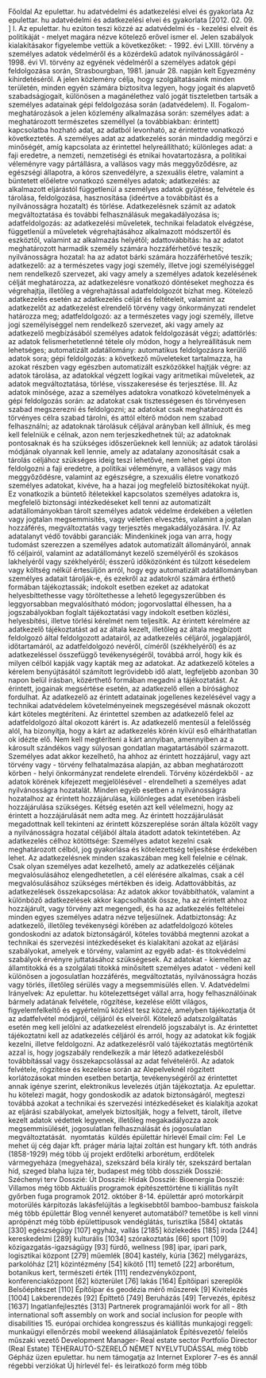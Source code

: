 Főoldal Az epulettar. hu adatvédelmi és adatkezelési elvei és gyakorlata Az epulettar. hu adatvédelmi és adatkezelési elvei és gyakorlata \[2012. 02. 09. \] I. Az epulettar. hu ezúton teszi közzé az adatvédelmi és - kezelési elveit és politikáját - melyet magára nézve kötelező erővel ismer el. Jelen szabályok kialakításakor figyelembe vettük a következőket: - 1992. évi LXIII. törvény a személyes adatok védelméről és a közérdekű adatok nyilvánosságáról - 1998. évi VI. törvény az egyének védelméről a személyes adatok gépi feldolgozása során, Strasbourgban, 1981. január 28. napján kelt Egyezmény kihirdetéséről. A jelen közlemény célja, hogy szolgáltatásaink minden területén, minden egyén számára biztosítva legyen, hogy jogait és alapvető szabadságjogait, különösen a magánélethez való jogát tiszteletben tartsák a személyes adatainak gépi feldolgozása során (adatvédelem). II. Fogalom-meghatározások a jelen közlemény alkalmazása során: személyes adat: a meghatározott természetes személlyel (a továbbiakban: érintett) kapcsolatba hozható adat, az adatból levonható, az érintettre vonatkozó következtetés. A személyes adat az adatkezelés során mindaddig megőrzi e minőségét, amíg kapcsolata az érintettel helyreállítható; különleges adat: a faji eredetre, a nemzeti, nemzetiségi és etnikai hovatartozásra, a politikai véleményre vagy pártállásra, a vallásos vagy más meggyőződésre, az egészségi állapotra, a kóros szenvedélyre, a szexuális életre, valamint a büntetett előéletre vonatkozó személyes adatok; adatkezelés: az alkalmazott eljárástól függetlenül a személyes adatok gyűjtése, felvétele és tárolása, feldolgozása, hasznosítása (ideértve a továbbítást és a nyilvánosságra hozatalt) és törlése. Adatkezelésnek számít az adatok megváltoztatása és további felhasználásuk megakadályozása is; adatfeldolgozás: az adatkezelési műveletek, technikai feladatok elvégzése, függetlenül a műveletek végrehajtásához alkalmazott módszertől és eszköztől, valamint az alkalmazás helyétől; adattovábbítás: ha az adatot meghatározott harmadik személy számára hozzáférhetővé teszik; nyilvánosságra hozatal: ha az adatot bárki számára hozzáférhetővé teszik; adatkezelő: az a természetes vagy jogi személy, illetve jogi személyiséggel nem rendelkező szervezet, aki vagy amely a személyes adatok kezelésének célját meghatározza, az adatkezelésre vonatkozó döntéseket meghozza és végrehajtja, illetőleg a végrehajtással adatfeldolgozót bízhat meg. Kötelező adatkezelés esetén az adatkezelés célját és feltételeit, valamint az adatkezelőt az adatkezelést elrendelő törvény vagy önkormányzati rendelet határozza meg; adatfeldolgozó: az a természetes vagy jogi személy, illetve jogi személyiséggel nem rendelkező szervezet, aki vagy amely az adatkezelő megbízásából személyes adatok feldolgozását végzi; adattörlés: az adatok felismerhetetlenné tétele oly módon, hogy a helyreállításuk nem lehetséges; automatizált adatállomány: automatikus feldolgozásra kerülő adatok sora; gépi feldolgozás: a következő műveleteket tartalmazza, ha azokat részben vagy egészben automatizált eszközökkel hajtják végre: az adatok tárolása, az adatokkal végzett logikai vagy aritmetikai műveletek, az adatok megváltoztatása, törlése, visszakeresése és terjesztése. III. Az adatok minősége, azaz a személyes adatokra vonatkozó követelmények a gépi feldolgozás során: az adatokat csak tisztességesen és törvényesen szabad megszerezni és feldolgozni; az adatokat csak meghatározott és törvényes célra szabad tárolni, és attól eltérő módon nem szabad felhasználni; az adatoknak tárolásuk céljával arányban kell állniuk, és meg kell felelniük e célnak, azon nem terjeszkedhetnek túl; az adatoknak pontosaknak és ha szükséges időszerűeknek kell lenniük; az adatok tárolási módjának olyannak kell lennie, amely az adatalany azonosítását csak a tárolás céljához szükséges ideig teszi lehetővé, nem lehet gépi úton feldolgozni a faji eredetre, a politikai véleményre, a vallásos vagy más meggyőződésre, valamint az egészségre, a szexuális életre vonatkozó személyes adatokat, kivéve, ha a hazai jog megfelelő biztosítékokat nyújt. Ez vonatkozik a büntető ítéletekkel kapcsolatos személyes adatokra is, megfelelő biztonsági intézkedéseket kell tenni az automatizált adatállományokban tárolt személyes adatok védelme érdekében a véletlen vagy jogtalan megsemmisítés, vagy véletlen elvesztés, valamint a jogtalan hozzáférés, megváltoztatás vagy terjesztés megakadályozására. IV. Az adatalanyt védő további garanciák: Mindenkinek joga van arra, hogy tudomást szerezzen a személyes adatok automatizált állományáról, annak fő céljairól, valamint az adatállományt kezelő személyéről és szokásos lakhelyéről vagy székhelyéről; ésszerű időközönként és túlzott késedelem vagy költség nélkül értesüljön arról, hogy egy automatizált adatállományban személyes adatait tárolják-e, és ezekről az adatokról számára érthető formában tájékoztassák; indokolt esetben ezeket az adatokat helyesbíttethesse vagy töröltethesse a lehető legegyszerűbben és leggyorsabban megvalósítható módon; jogorvoslattal élhessen, ha a jogszabályokban foglalt tájékoztatási vagy indokolt esetben közlési, helyesbítési, illetve törlési kérelmét nem teljesítik. Az érintett kérelmére az adatkezelő tájékoztatást ad az általa kezelt, illetőleg az általa megbízott feldolgozó által feldolgozott adatairól, az adatkezelés céljáról, jogalapjáról, időtartamáról, az adatfeldolgozó nevéről, címéről (székhelyéről) és az adatkezeléssel összefüggő tevékenységéről, továbbá arról, hogy kik és milyen célból kapják vagy kapták meg az adatokat. Az adatkezelő köteles a kérelem benyújtásától számított legrövidebb idő alatt, legfeljebb azonban 30 napon belül írásban, közérthető formában megadni a tájékoztatást. Az érintett, jogainak megsértése esetén, az adatkezelő ellen a bírósághoz fordulhat. Az adatkezelő az érintett adatainak jogellenes kezelésével vagy a technikai adatvédelem követelményeinek megszegésével másnak okozott kárt köteles megtéríteni. Az érintettel szemben az adatkezelő felel az adatfeldolgozó által okozott kárért is. Az adatkezelő mentesül a felelősség alól, ha bizonyítja, hogy a kárt az adatkezelés körén kívül eső elháríthatatlan ok idézte elő. Nem kell megtéríteni a kárt annyiban, amennyiben az a károsult szándékos vagy súlyosan gondatlan magatartásából származott. Személyes adat akkor kezelhető, ha ahhoz az érintett hozzájárul, vagy azt törvény vagy - törvény felhatalmazása alapján, az abban meghatározott körben - helyi önkormányzat rendelete elrendeli. Törvény közérdekből - az adatok körének kifejezett megjelölésével - elrendelheti a személyes adat nyilvánosságra hozatalát. Minden egyéb esetben a nyilvánosságra hozatalhoz az érintett hozzájárulása, különleges adat esetében írásbeli hozzájárulása szükséges. Kétség esetén azt kell vélelmezni, hogy az érintett a hozzájárulását nem adta meg. Az érintett hozzájárulását megadottnak kell tekinteni az érintett közszereplése során általa közölt vagy a nyilvánosságra hozatal céljából általa átadott adatok tekintetében. Az adatkezelés célhoz kötöttsége: Személyes adatot kezelni csak meghatározott célból, jog gyakorlása és kötelezettség teljesítése érdekében lehet. Az adatkezelésnek minden szakaszában meg kell felelnie e célnak. Csak olyan személyes adat kezelhető, amely az adatkezelés céljának megvalósulásához elengedhetetlen, a cél elérésére alkalmas, csak a cél megvalósulásához szükséges mértékben és ideig. Adattovábbítás, az adatkezelések összekapcsolása: Az adatok akkor továbbíthatók, valamint a különböző adatkezelések akkor kapcsolhatók össze, ha az érintett ahhoz hozzájárult, vagy törvény azt megengedi, és ha az adatkezelés feltételei minden egyes személyes adatra nézve teljesülnek. Adatbiztonság: Az adatkezelő, illetőleg tevékenységi körében az adatfeldolgozó köteles gondoskodni az adatok biztonságáról, köteles továbbá megtenni azokat a technikai és szervezési intézkedéseket és kialakítani azokat az eljárási szabályokat, amelyek e törvény, valamint az egyéb adat- és titokvédelmi szabályok érvényre juttatásához szükségesek. Az adatokat - kiemelten az államtitokká és a szolgálati titokká minősített személyes adatot - védeni kell különösen a jogosulatlan hozzáférés, megváltoztatás, nyilvánosságra hozás vagy törlés, illetőleg sérülés vagy a megsemmisülés ellen. V. Adatvédelmi Irányelvek: Az epulettar. hu kötelezettséget vállal arra, hogy felhasználóinak bármely adatának felvétele, rögzítése, kezelése előtt világos, figyelemfelkeltő és egyértelmű közlést tesz közzé, amelyben tájékoztatja őt az adatfelvétel módjáról, céljáról és elveiről. Kötelező adatszolgáltatás esetén meg kell jelölni az adatkezelést elrendelő jogszabályt is. Az érintettet tájékoztatni kell az adatkezelés céljáról és arról, hogy az adatokat kik fogják kezelni, illetve feldolgozni. Az adatkezelésről való tájékoztatás megtörténik azzal is, hogy jogszabály rendelkezik a már létező adatkezelésből továbbítással vagy összekapcsolással az adat felvételéről. Az adatok felvétele, rögzítése és kezelése során az Alepelveknél rögzített korlátozásokat minden esetben betartja, tevékenységéről az érintettet annak igénye szerint, elektronikus levelezés útján tájékoztatja. Az epulettar. hu kötelezi magát, hogy gondoskodik az adatok biztonságáról, megteszi továbbá azokat a technikai és szervezési intézkedéseket és kialakítja azokat az eljárási szabályokat, amelyek biztosítják, hogy a felvett, tárolt, illetve kezelt adatok védettek legyenek, illetőleg megakadályozza azok megsemmisülését, jogosulatlan felhasználását és jogosulatlan megváltoztatását.  nyomtatás  küldés épülettár hírlevél Email cím: Fel  Le mehet új cég dajar kft. práger mária lajtai zoltán est hungary kft. tóth andrás (1858-1929) még több új projekt erdőtelki arborétum, erdőtelek vármegyeháza (megyeháza), szekszárd béla király tér, szekszárd bertalan híd, szeged blaha lujza tér, budapest még több dossziék Dosszié: Széchenyi terv Dosszié: Út Dosszié: Hidak Dosszié: Bioenergia Dosszié: Villamos még több Aktuális programok építészettörténe ti kiállítás nyílt győrben fuga programok 2012. október 8-14. épülettár apró motorkárpit motorülés kárpitozás lakásfelújítás a legkisebbtől bamboo-bambusz faiskola még több épülettár Blog vennél kenyeret automatából? temetőbe is kell vinni aprópénzt még több épülettípusok vendéglátás, turisztika \[584\] oktatás \[330\] egészségügy \[107\] egyház, vallás \[2185\] közlekedés \[185\] iroda \[244\] kereskedelmi \[289\] kulturális \[1034\] szórakoztatás \[66\] sport \[109\] közigazgatás-igazságügy \[93\] fürdő, wellness \[98\] ipar, ipari park, logisztikai központ \[279\] műemlék \[804\] kastély, kúria \[362\] mélygarázs, parkolóház \[21\] közintézmény \[54\] kikötő \[11\] temető \[22\] arborétum, botanikus kert, természeti érték \[111\] rendezvényközpont, konferenciaközpont \[62\] közterület \[76\] lakás \[164\] Építőipari szereplők Belsőépítészet \[110\] Építőipar és geodézia mérő műszerek \[9\] Kivitelezés \[1004\] Lakberendezés \[92\] Építtető \[749\] Beruházás \[49\] Tervezés, építész \[1637\] Ingatlanfejlesztés \[313\] Partnerek programajánlói work for all - 8th international soft assembly on work and social inclusion for people with disabilities 15. európai orchidea kongresszus és kiállítás munkajogi reggeli: munkaügyi ellenőrzés mobil weekend állásajánlatok Építésvezető/ felelős műszaki vezető Development Manager- Real estate sector Portfolio Director (Real Estate) TEHERAUTÓ-SZERELŐ NÉMET NYELVTUDÁSSAL még több Gépház üzen epulettar. hu nem támogatja az Internet Explorer 7-es és annál régebbi verziókat Új hírlevél fel- és leiratkozó form még több